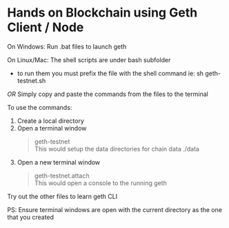 

# Hands on Blockchain using Geth Client / Node

On Windows:   Run .bat files to launch geth

On Linux/Mac: The shell scripts are under bash subfolder
- to run them you must prefix the file with the shell command ie:  sh geth-testnet.sh
              
*OR* Simply copy and paste the commands from the files to the terminal
   
To use the commands:   
   
1. Create a local directory  
2. Open a terminal window   
   > geth-testnet   
   This would setup the data directories for chain data ./data   
3. Open a new terminal window   
   > geth-testnet.attach   
   This would open a console to the running geth   
   
Try out the other files to learn geth CLI   

PS: Ensure terminal windows are open with the current directory as the one that you created

